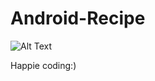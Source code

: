 # Android-Recipe

![Alt Text](https://media.giphy.com/media/Q78wWkpYEHUGxQsZbk/giphy.gif)

Happie coding:)
